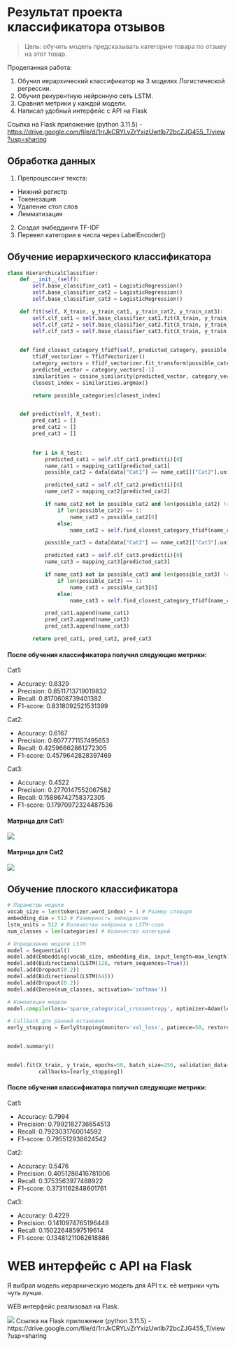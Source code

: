 # Результат проекта классификатора отзывов

> Цель: обучить модель предсказывать категорию товара по отзыву на этот товар.

Проделанная работа:

1. Обучил иерархический классификатор на 3 моделях Логистической регрессии.
2. Обучил рекурентную нейронную сеть LSTM.
3. Сравнил метрики у каждой модели.
4. Написал удобный интерфейс с API на Flask

Ссылка на Flask приложение (python 3.11.5) - https://drive.google.com/file/d/1rrJkCRYLvZrYxizUwtIb72bcZJG455_T/view?usp=sharing

## Обработка данных
1. Препроцессинг текста:
- Нижний регистр
- Токенезация
- Удаление стоп слов
- Лемматизация
2. Создал эмбеддинги TF-IDF
3. Перевел категории в числа через LabelEncoder()
## Обучение иерархического классификатора
```python
class HierarchicalClassifier:
    def __init__(self):
        self.base_classifier_cat1 = LogisticRegression()
        self.base_classifier_cat2 = LogisticRegression()
        self.base_classifier_cat3 = LogisticRegression()

    def fit(self, X_train, y_train_cat1, y_train_cat2, y_train_cat3):
        self.clf_cat1 = self.base_classifier_cat1.fit(X_train, y_train_cat1)
        self.clf_cat2 = self.base_classifier_cat2.fit(X_train, y_train_cat2)
        self.clf_cat3 = self.base_classifier_cat3.fit(X_train, y_train_cat3)
        

    def find_closest_category_tfidf(self, predicted_category, possible_categories):
        tfidf_vectorizer = TfidfVectorizer()
        category_vectors = tfidf_vectorizer.fit_transform(possible_categories + [predicted_category])
        predicted_vector = category_vectors[-1]
        similarities = cosine_similarity(predicted_vector, category_vectors[:-1])
        closest_index = similarities.argmax()

        return possible_categories[closest_index]


    def predict(self, X_test):
        pred_cat1 = []
        pred_cat2 = []
        pred_cat3 = []

        
        for i in X_test:
            predicted_cat1 = self.clf_cat1.predict(i)[0]
            name_cat1 = mapping_cat1[predicted_cat1]
            possible_cat2 = data[data["Cat1"] == name_cat1]["Cat2"].unique()

            predicted_cat2 = self.clf_cat2.predict(i)[0]
            name_cat2 = mapping_cat2[predicted_cat2]

            if name_cat2 not in possible_cat2 and len(possible_cat2) != 0:
                if len(possible_cat2) == 1:
                    name_cat2 = possible_cat2[0]
                else:
                    name_cat2 = self.find_closest_category_tfidf(name_cat2, possible_cat2)

            possible_cat3 = data[data["Cat2"] == name_cat2]["Cat3"].unique()

            predicted_cat3 = self.clf_cat3.predict(i)[0]
            name_cat3 = mapping_cat3[predicted_cat3]

            if name_cat3 not in possible_cat3 and len(possible_cat3) != 0:
                if len(possible_cat3) == 1:
                    name_cat3 = possible_cat3[0]
                else:
                    name_cat3 = self.find_closest_category_tfidf(name_cat3, possible_cat3)

            pred_cat1.append(name_cat1)
            pred_cat2.append(name_cat2)
            pred_cat3.append(name_cat3)

        return pred_cat1, pred_cat2, pred_cat3
```

#### После обучения классификатора получил следующие метрики:

Cat1:
- Accuracy: 0.8329
- Precision: 0.8511713719019832
- Recall: 0.8170608739401382
- F1-score: 0.8318092521531399

Cat2:
- Accuracy: 0.6167
- Precision: 0.6077771157495653
- Recall: 0.42596662861272305
- F1-score: 0.4579642828397469

Cat3:
- Accuracy: 0.4522
- Precision: 0.2770147552067582
- Recall: 0.15886742758372305
- F1-score: 0.17970972324487536

#### Матрица для Cat1:
<img src='temp/cat1_logreg.png'>

#### Матрица для Cat2
<img src='temp/cat2_logreg.png'>


## Обучение плоского классификатора
```python
# Параметры модели
vocab_size = len(tokenizer.word_index) + 1 # Размер словаря
embedding_dim = 512 # Размерность эмбеддингов
lstm_units = 512 # Количество нейронов в LSTM-слое
num_classes = len(categories) # Количество категорий

# Определение модели LSTM
model = Sequential()
model.add(Embedding(vocab_size, embedding_dim, input_length=max_length))
model.add(Bidirectional(LSTM(128, return_sequences=True)))
model.add(Dropout(0.2))
model.add(Bidirectional(LSTM(64)))
model.add(Dropout(0.2))
model.add(Dense(num_classes, activation='softmax'))

# Компиляция модели
model.compile(loss='sparse_categorical_crossentropy', optimizer=Adam(learning_rate=0.001), metrics=['accuracy'])

# Callback для ранней остановки
early_stopping = EarlyStopping(monitor='val_loss', patience=50, restore_best_weights=True)


model.summary()


model.fit(X_train, y_train, epochs=50, batch_size=256, validation_data=(X_test, y_test),
          callbacks=[early_stopping])
```
#### После обучения классификатора получил следующие метрики:
Cat1:
- Accuracy: 0.7994
- Precision: 0.7992182736654513
- Recall: 0.7923031760014592
- F1-score: 0.795512938624542

Cat2:
- Accuracy: 0.5476
- Precision: 0.4051286416781006
- Recall: 0.3753563977488922
- F1-score: 0.3731162848601761

Cat3:
- Accuracy: 0.4229
- Precision: 0.1410974765196449
- Recall: 0.15022648597519614
- F1-score: 0.13481211062618886


# WEB интерфейс с API на Flask

Я выбрал модель иерархическую модель для API т.к. её метрики чуть чуть лучше.

WEB интерфейс реализовал на Flask.

<img src='temp/web.png'>
Ссылка на Flask приложение (python 3.11.5) - https://drive.google.com/file/d/1rrJkCRYLvZrYxizUwtIb72bcZJG455_T/view?usp=sharing
